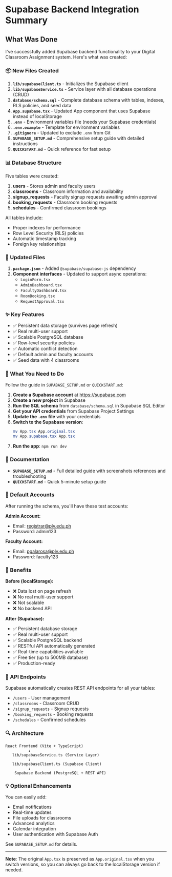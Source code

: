 # Supabase Backend Integration Summary

## What Was Done

I've successfully added Supabase backend functionality to your Digital Classroom Assignment system. Here's what was created:

### 📦 New Files Created

1. **`lib/supabaseClient.ts`** - Initializes the Supabase client
2. **`lib/supabaseService.ts`** - Service layer with all database operations (CRUD)
3. **`database/schema.sql`** - Complete database schema with tables, indexes, RLS policies, and seed data
4. **`App.supabase.tsx`** - Updated App component that uses Supabase instead of localStorage
5. **`.env`** - Environment variables file (needs your Supabase credentials)
6. **`.env.example`** - Template for environment variables
7. **`.gitignore`** - Updated to exclude `.env` from Git
8. **`SUPABASE_SETUP.md`** - Comprehensive setup guide with detailed instructions
9. **`QUICKSTART.md`** - Quick reference for fast setup

### 📊 Database Structure

Five tables were created:

1. **users** - Stores admin and faculty users
2. **classrooms** - Classroom information and availability
3. **signup_requests** - Faculty signup requests awaiting admin approval
4. **booking_requests** - Classroom booking requests
5. **schedules** - Confirmed classroom bookings

All tables include:
- Proper indexes for performance
- Row Level Security (RLS) policies
- Automatic timestamp tracking
- Foreign key relationships

### 🔧 Updated Files

1. **`package.json`** - Added `@supabase/supabase-js` dependency
2. **Component interfaces** - Updated to support async operations:
   - `LoginForm.tsx`
   - `AdminDashboard.tsx`
   - `FacultyDashboard.tsx`
   - `RoomBooking.tsx`
   - `RequestApproval.tsx`

### ✨ Key Features

- ✅ Persistent data storage (survives page refresh)
- ✅ Real multi-user support
- ✅ Scalable PostgreSQL database
- ✅ Row-level security policies
- ✅ Automatic conflict detection
- ✅ Default admin and faculty accounts
- ✅ Seed data with 4 classrooms

### 🎯 What You Need to Do

Follow the guide in `SUPABASE_SETUP.md` or `QUICKSTART.md`:

1. **Create a Supabase account** at https://supabase.com
2. **Create a new project** in Supabase
3. **Run the SQL schema** from `database/schema.sql` in Supabase SQL Editor
4. **Get your API credentials** from Supabase Project Settings
5. **Update the `.env` file** with your credentials
6. **Switch to the Supabase version**:
   ```powershell
   mv App.tsx App.original.tsx
   mv App.supabase.tsx App.tsx
   ```
7. **Run the app**: `npm run dev`

### 📖 Documentation

- **`SUPABASE_SETUP.md`** - Full detailed guide with screenshots references and troubleshooting
- **`QUICKSTART.md`** - Quick 5-minute setup guide

### 🔐 Default Accounts

After running the schema, you'll have these test accounts:

**Admin Account:**
- Email: registrar@plv.edu.ph
- Password: admin123

**Faculty Account:**
- Email: pgalarosa@plv.edu.ph
- Password: faculty123

### 🚀 Benefits

**Before (localStorage):**
- ❌ Data lost on page refresh
- ❌ No real multi-user support
- ❌ Not scalable
- ❌ No backend API

**After (Supabase):**
- ✅ Persistent database storage
- ✅ Real multi-user support
- ✅ Scalable PostgreSQL backend
- ✅ RESTful API automatically generated
- ✅ Real-time capabilities available
- ✅ Free tier (up to 500MB database)
- ✅ Production-ready

### 📱 API Endpoints

Supabase automatically creates REST API endpoints for all your tables:
- `/users` - User management
- `/classrooms` - Classroom CRUD
- `/signup_requests` - Signup requests
- `/booking_requests` - Booking requests
- `/schedules` - Confirmed schedules

### 🔍 Architecture

```
React Frontend (Vite + TypeScript)
          ↓
   lib/supabaseService.ts (Service Layer)
          ↓
   lib/supabaseClient.ts (Supabase Client)
          ↓
    Supabase Backend (PostgreSQL + REST API)
```

### 💡 Optional Enhancements

You can easily add:
- Email notifications
- Real-time updates
- File uploads for classrooms
- Advanced analytics
- Calendar integration
- User authentication with Supabase Auth

See `SUPABASE_SETUP.md` for details.

---

**Note**: The original `App.tsx` is preserved as `App.original.tsx` when you switch versions, so you can always go back to the localStorage version if needed.
